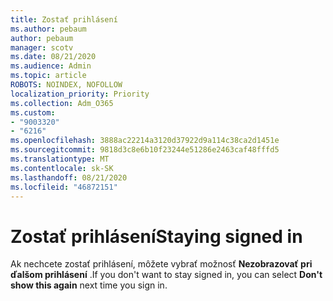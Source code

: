 ```yaml
---
title: Zostať prihlásení
ms.author: pebaum
author: pebaum
manager: scotv
ms.date: 08/21/2020
ms.audience: Admin
ms.topic: article
ROBOTS: NOINDEX, NOFOLLOW
localization_priority: Priority
ms.collection: Adm_O365
ms.custom:
- "9003320"
- "6216"
ms.openlocfilehash: 3888ac22214a3120d37922d9a114c38ca2d1451e
ms.sourcegitcommit: 9818d3c8e6b10f23244e51286e2463caf48fffd5
ms.translationtype: MT
ms.contentlocale: sk-SK
ms.lasthandoff: 08/21/2020
ms.locfileid: "46872151"
---
```

# <a name="staying-signed-in"></a><span data-ttu-id="5d4de-102">Zostať prihlásení</span><span class="sxs-lookup"><span data-stu-id="5d4de-102">Staying signed in</span></span>

<span data-ttu-id="5d4de-103">Ak nechcete zostať prihlásení, môžete vybrať možnosť **Nezobrazovať pri ďalšom prihlásení** .</span><span class="sxs-lookup"><span data-stu-id="5d4de-103">If you don't want to stay signed in, you can select **Don't show this again** next time you sign in.</span></span>